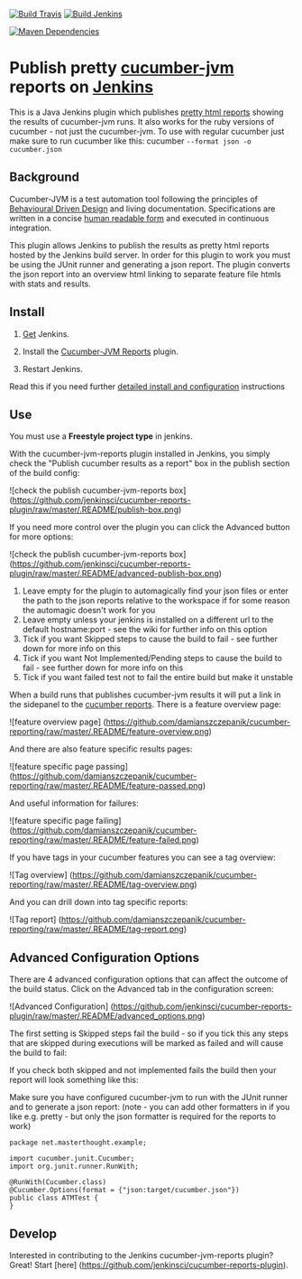 [![Build Travis](https://img.shields.io/travis/jenkinsci/cucumber-reports-plugin/master.svg)](https://travis-ci.org/jenkinsci/cucumber-reports-plugin)
[![Build Jenkins](https://jenkins.ci.cloudbees.com/job/plugins/job/cucumber-reports-plugin/badge/icon)](https://jenkins.ci.cloudbees.com/job/plugins/job/cucumber-reports-plugin/)

[![Maven Dependencies](https://www.versioneye.com/user/projects/5663e781f376cc003d0009df/badge.svg)](https://www.versioneye.com/user/projects/5663e781f376cc003d0009df?child=summary)

# Publish pretty [cucumber-jvm](https://github.com/cucumber/cucumber-jvm) reports on [Jenkins](http://jenkins-ci.org/)

This is a Java Jenkins plugin which publishes [pretty html reports](https://github.com/damianszczepanik/cucumber-reporting) showing the results of cucumber-jvm runs. It also works for the ruby versions of cucumber - not just the cucumber-jvm. To use with regular cucumber just make sure to run cucumber like this: cucumber `--format json -o cucumber.json`

## Background

Cucumber-JVM is a test automation tool following the principles of [Behavioural Driven Design](https://en.wikipedia.org/wiki/Behavior-driven_development) and living documentation. Specifications are written in a concise [human readable form](https://cucumber.io/docs/reference) and executed in continuous integration. 

This plugin allows Jenkins to publish the results as pretty html reports hosted by the Jenkins build server. In order for this plugin to work you must be using the JUnit runner and generating a json report. The plugin converts the json report into an overview html linking to separate feature file htmls with stats and results. 

## Install

1. [Get](https://jenkins-ci.org/) Jenkins.

2. Install the [Cucumber-JVM Reports](https://wiki.jenkins-ci.org/display/JENKINS/Cucumber+Reports+Plugin) plugin.

3. Restart Jenkins.

Read this if you need further  [detailed install and configuration](https://github.com/jenkinsci/cucumber-reports-plugin/wiki/Detailed-Configuration) instructions 

## Use
You must use a **Freestyle project type** in jenkins.

With the cucumber-jvm-reports plugin installed in Jenkins, you simply check the "Publish cucumber results as a report" box in the
publish section of the build config:

![check the publish cucumber-jvm-reports box]
(https://github.com/jenkinsci/cucumber-reports-plugin/raw/master/.README/publish-box.png)

If you need more control over the plugin you can click the Advanced button for more options:

![check the publish cucumber-jvm-reports box]
(https://github.com/jenkinsci/cucumber-reports-plugin/raw/master/.README/advanced-publish-box.png)

1. Leave empty for the plugin to automagically find your json files or enter the path to the json reports relative to the workspace if for some reason the automagic doesn't work for you
2. Leave empty unless your jenkins is installed on a different url to the default hostname:port - see the wiki for further info on this option
3. Tick if you want Skipped steps to cause the build to fail - see further down for more info on this
4. Tick if you want Not Implemented/Pending steps to cause the build to fail - see further down for more info on this
5. Tick if you want failed test not to fail the entire build but make it unstable

When a build runs that publishes cucumber-jvm results it will put a link in the sidepanel to the [cucumber reports](https://github.com/damianszczepanik/cucumber-reporting). There is a feature overview page:

![feature overview page]
(https://github.com/damianszczepanik/cucumber-reporting/raw/master/.README/feature-overview.png)

And there are also feature specific results pages:

![feature specific page passing]
(https://github.com/damianszczepanik/cucumber-reporting/raw/master/.README/feature-passed.png)

And useful information for failures:

![feature specific page failing]
(https://github.com/damianszczepanik/cucumber-reporting/raw/master/.README/feature-failed.png)

If you have tags in your cucumber features you can see a tag overview:

![Tag overview]
(https://github.com/damianszczepanik/cucumber-reporting/raw/master/.README/tag-overview.png)

And you can drill down into tag specific reports:

![Tag report]
(https://github.com/damianszczepanik/cucumber-reporting/raw/master/.README/tag-report.png)

## Advanced Configuration Options

There are 4 advanced configuration options that can affect the outcome of the build status. Click on the Advanced tab in the configuration screen:

![Advanced Configuration]
(https://github.com/jenkinsci/cucumber-reports-plugin/raw/master/.README/advanced_options.png)

The first setting is Skipped steps fail the build - so if you tick this any steps that are skipped during executions will be marked as failed and will cause the build to fail:

If you check both skipped and not implemented fails the build then your report will look something like this:


Make sure you have configured cucumber-jvm to run with the JUnit runner and to generate a json report: (note - you can add other formatters in if you like e.g. pretty - but only the json formatter is required for the reports to work)

    package net.masterthought.example;

    import cucumber.junit.Cucumber;
    import org.junit.runner.RunWith;

    @RunWith(Cucumber.class)
    @Cucumber.Options(format = {"json:target/cucumber.json"})
    public class ATMTest {
    }

## Develop

Interested in contributing to the Jenkins cucumber-jvm-reports plugin?  Great!  Start [here]
(https://github.com/jenkinsci/cucumber-reports-plugin).
